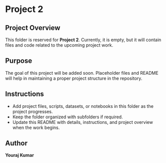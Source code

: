 # Project 2

## Project Overview
This folder is reserved for **Project 2**. Currently, it is empty, but it will contain files and code related to the upcoming project work.

## Purpose
The goal of this project will be added soon. Placeholder files and README will help in maintaining a proper project structure in the repository.

## Instructions
- Add project files, scripts, datasets, or notebooks in this folder as the project progresses.
- Keep the folder organized with subfolders if required.
- Update this README with details, instructions, and project overview when the work begins.

## Author
**Youraj Kumar**
